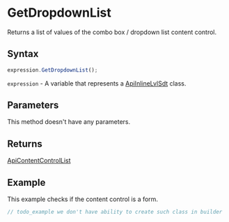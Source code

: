 # GetDropdownList

Returns a list of values of the combo box / dropdown list content control.

## Syntax

```javascript
expression.GetDropdownList();
```

`expression` - A variable that represents a [ApiInlineLvlSdt](../ApiInlineLvlSdt.md) class.

## Parameters

This method doesn't have any parameters.

## Returns

[ApiContentControlList](../../ApiContentControlList/ApiContentControlList.md)

## Example

This example checks if the content control is a form.

```javascript
// todo_example we don't have ability to create such class in builder
```
